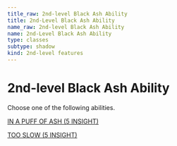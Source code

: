 ```yaml
---
title_raw: 2nd-level Black Ash Ability
title: 2nd-Level Black Ash Ability
name_raw: 2nd-level Black Ash Ability
name: 2nd-Level Black Ash Ability
type: classes
subtype: shadow
kind: 2nd-level features
---
```


# 2nd-level Black Ash Ability

Choose one of the following abilities.

[IN A PUFF OF ASH (5 INSIGHT)](./In%20A%20Puff%20Of%20Ash.md)

[TOO SLOW (5 INSIGHT)](./Too%20Slow.md)

